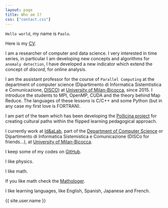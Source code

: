 ```yaml
---
layout: page
title: Who am I?
css: ["contact.css"]
---
```


`Hello world`, my name is `Paolo`.

Here is my [CV](https://github.com/4phycs/CV-pdf).

I am a researcher of computer and data science.
I very interested in time series, in particular I am developing new concepts and algorithms for `anomaly detection`, I have developed a new indicator
which extend the concept of *discord*, for online analysis. 

I am the assistant professor for the course of `Parallel Computing` at the department of computer science 
(Dipartimento di Informatica Sistemtistica e Comunicazione, [DISCO](https://www.disco.unimib.it/it)) at [University of Milan-Bicocca](http://www.unimib.it), 
 since 2015.
I introduce the students to MPI, OpenMP, CUDA and the theory behind Map Reduce.  The languages of these lessons is C/C++ and some Python 
(but in any case my first love is FORTRAN).

I am part of the team which has been developing the [Pollicina project](https://www.progettopollicina.eu/)
for creating cultural paths within the flipped learning pedagogical approach.

I currently work at [Id&aLab](http://www.idea.disco.unimib.it/), 
 part of the [Department of Computer Science](https://www.disco.unimib.it/it) or Dipartimento di Informatica 
Sistemistica e Comunicazione (DISCo for friends...), 
at [University of Milan-Bicocca](http://www.unimib.it). 

I keep some of my codes on [GitHub](https://github.com/4phycs).

I like physics.

I like math.

If you like math check the [Mathologer](https://www.youtube.com/channel/UC1_uAIS3r8Vu6JjXWvastJg).

I like learning languages, like English, Spanish, Japanese and French.





<div class="thi-signature">
    {{ site.user.name }}
</div>

